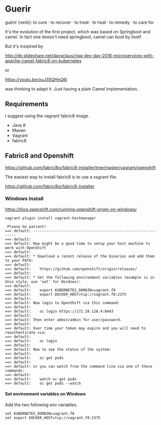 # Guerir

guérir {verb}: to cure · to recover · to treat · to heal · to remedy · to care for

It's the evolution of the first project, which was based on Springboot and camel.
In fact one doesn't need springboot, camel can boot by itself.

But it's insipired by

http://de.slideshare.net/davsclaus/riga-dev-day-2016-microservices-with-apache-camel-fabric8-on-kubernetes

or

https://youtu.be/ouJ3SQHnQ6I

was thinking to adapt it. Just having a plain Camel implementation.

## Requirements

I suggest using the vagrant fabric8 image.

* Java 8
* Maven
* Vagrant
* fabric8
 

## Fabric8 and Openshift

https://github.com/fabric8io/fabric8-installer/tree/master/vagrant/openshift

The easiest way to install fabric8 is to use a vagrant file.

https://github.com/fabric8io/fabric8-installer

### Windows Install

https://blog.openshift.com/running-openshift-origin-on-windows/

```
vagrant plugin install vagrant-hostmanager
```


```
 Please be patient!
==> default: --------------------------------------------------------------
==> default:
==> default: Now might be a good time to setup your host machine to work with OpenShift
==> default:
==> default: * Download a recent release of the binaries and add them to your PATH:
==> default:
==> default:    https://github.com/openshift/origin/releases/
==> default:
==> default: * Set the following environment variables (example is in Unix style, use 'set' for Windows):
==> default:
==> default:    export KUBERNETES_DOMAIN=vagrant.f8
==> default:    export DOCKER_HOST=tcp://vagrant.f8:2375
==> default:
==> default: Now login to OpenShift via this command:
==> default:
==> default:    oc login https://172.28.128.4:8443
==> default:
==> default: Then enter admin/admin for user/password.
==> default:
==> default: Over time your token may expire and you will need to reauthenticate via:
==> default:
==> default:    oc login
==> default:
==> default: Now to see the status of the system:
==> default:
==> default:    oc get pods
==> default:
==> default: or you can watch from the command line via one of these commands:
==> default:
==> default:    watch oc get pods
==> default:    oc get pods --watch
```

#### Set environment variables on Windows

Add the two following env variables.

```
set KUBERNETES_DOMAIN=vagrant.f8
set export DOCKER_HOST=tcp://vagrant.f8:2375
```


